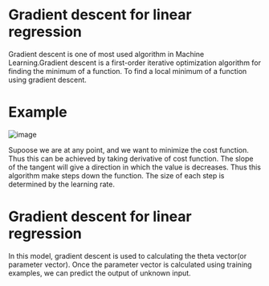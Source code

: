 # **Gradient descent for linear regression**
Gradient descent is one of most used algorithm in Machine Learning.Gradient descent is a first-order iterative optimization algorithm for finding the minimum of a function. To find a local minimum of a function using gradient descent.

# Example
![image](gradient.png)

Supoose we are at any point, and we want to minimize the cost function. Thus this can be achieved by taking derivative of cost function.
The slope of the tangent will give a direction in which the value is decreases. Thus this algorithm make steps down the function.
The size of each step is determined by the learning rate.

# **Gradient descent for linear regression**
In this model, gradient descent is used to calculating the theta vector(or parameter vector). Once the parameter vector is calculated using
training examples, we can predict the output of unknown input.
